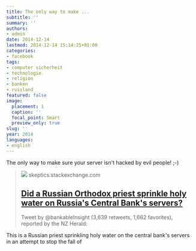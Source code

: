 ```yaml
---
title: The only way to make ...
subtitle: ''
summary: ''
authors:
- admin
date: 2014-12-14
lastmod: 2014-12-14 15:14:25+01:00
categories:
- facebook
tags:
- computer sicherheit
- technologie
- religion
- banken
- russland
featured: false
image:
  placement: 1
  caption: ''
  focal_point: Smart
  preview_only: true
slug: ''
year: 2014
languages:
- english
---
```


The only way to make sure your server isn't hacked by evil people! ;-)
> [![](https://cdn.sstatic.net/Sites/skeptics/Img/apple-touch-icon@2.png?v=84eb07e70fd7)](http://skeptics.stackexchange.com/questions/24058/did-a-russian-orthodox-priest-sprinkle-holy-water-on-russias-central-banks-ser)
> skeptics.stackexchange.com
> ## [Did a Russian Orthodox priest sprinkle holy water on Russia's Central Bank's servers?](http://skeptics.stackexchange.com/questions/24058/did-a-russian-orthodox-priest-sprinkle-holy-water-on-russias-central-banks-ser)
>
>Tweet by @bankableInsight (3,639 retweets, 1,662 favorites), reported by the NZ Herald:

This is a Russian priest sprinkling holy water on the central bank's
servers in an attempt to stop the fall of
